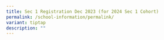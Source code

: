 ```yaml
---
title: Sec 1 Registration Dec 2023 (for 2024 Sec 1 Cohort)
permalink: /school-information/permalink/
variant: tiptap
description: ""
---
```

